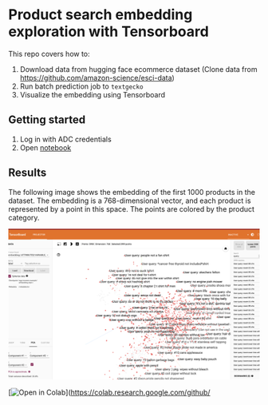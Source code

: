 # Product search embedding exploration with Tensorboard

This repo covers how to:

1. Download data from hugging face ecommerce dataset (Clone data from https://github.com/amazon-science/esci-data)
2. Run batch prediction job to `textgecko`
3. Visualize the embedding using Tensorboard

## Getting started

1. Log in with ADC credentials
2. Open [notebook](notebooks/ecomm_gecko_tensorboard.ipynb)
## Results

The following image shows the embedding of the first 1000 products in the dataset. The embedding is a 768-dimensional vector, and each product is represented by a point in this space. The points are colored by the product category.


<img src="img/tensorboard.png" width=600px />

[![Open in Colab](https://colab.research.google.com/assets/colab-badge.svg)](https://colab.research.google.com/github/

